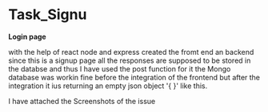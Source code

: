 # Task_Signu
 **Login page**
 
 with the help of react node and express created the fromt end an backend since this is a signup page all the responses are supposed to be stored in the databse and thus I have used the post function for it the Mongo database was workin fine before the integration of the frontend but after the integration it ius returning an empty json object '{ }' like this.
 
 I have attached the Screenshots of the issue 
